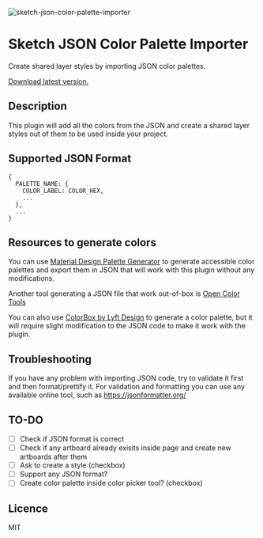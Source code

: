 ![sketch-json-color-palette-importer](https://github.com/ziyafenn/sketch-json-color-palette-importer/blob/master/assets/icon.png?raw=true)
# Sketch JSON Color Palette Importer
Create shared layer styles by importing JSON color palettes.

[Download latest version.](https://github.com/ziyafenn/sketch-json-color-palette-importer/releases/latest)

## Description
This plugin will add all the colors from the JSON and create a shared layer styles out of them to be used inside your project.

## Supported JSON Format

```
{
  PALETTE_NAME: {
    COLOR_LABEL: COLOR_HEX,
    ...
  },
  ...
}
```

## Resources to generate colors
You can use [Material Design Palette Generator](https://materialpalettes.com/) to generate accessible color palettes and export them in JSON that will work with this plugin without any modifications.

Another tool generating a JSON file that work out-of-box is [Open Color Tools](http://opencolor.tools/)

You can also use [ColorBox by Lyft Design](https://www.colorbox.io/) to generate a color palette, but it will require slight modification to the JSON code to make it work with the plugin.


## Troubleshooting
If you have any problem with importing JSON code, try to validate it first and then format/prettify it. For validation and formatting you can use any available online tool, such as https://jsonformatter.org/


## TO-DO
- [ ] Check if JSON format is correct
- [ ] Check if any artboard already exisits inside page and create new artboards after them
- [ ] Ask to create a style (checkbox)
- [ ] Support any JSON format?
- [ ] Create color palette inside color picker tool? (checkbox)

## Licence
MIT
